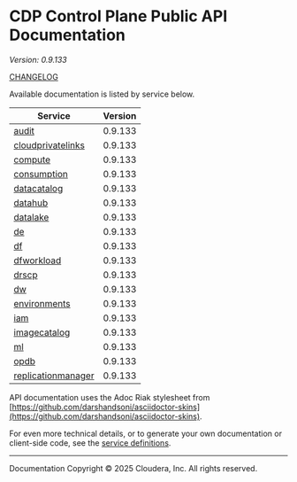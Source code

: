 # CDP Control Plane Public API Documentation

*Version: 0.9.133*

[CHANGELOG](CHANGELOG.md)

Available documentation is listed by service below.

| Service | Version |
| --- | --- |
| [audit](./audit/index.html) | 0.9.133 |
| [cloudprivatelinks](./cloudprivatelinks/index.html) | 0.9.133 |
| [compute](./compute/index.html) | 0.9.133 |
| [consumption](./consumption/index.html) | 0.9.133 |
| [datacatalog](./datacatalog/index.html) | 0.9.133 |
| [datahub](./datahub/index.html) | 0.9.133 |
| [datalake](./datalake/index.html) | 0.9.133 |
| [de](./de/index.html) | 0.9.133 |
| [df](./df/index.html) | 0.9.133 |
| [dfworkload](./dfworkload/index.html) | 0.9.133 |
| [drscp](./drscp/index.html) | 0.9.133 |
| [dw](./dw/index.html) | 0.9.133 |
| [environments](./environments/index.html) | 0.9.133 |
| [iam](./iam/index.html) | 0.9.133 |
| [imagecatalog](./imagecatalog/index.html) | 0.9.133 |
| [ml](./ml/index.html) | 0.9.133 |
| [opdb](./opdb/index.html) | 0.9.133 |
| [replicationmanager](./replicationmanager/index.html) | 0.9.133 |

API documentation uses the Adoc Riak stylesheet from
[https://github.com/darshandsoni/asciidoctor-skins](https://github.com/darshandsoni/asciidoctor-skins).

For even more technical details, or to generate your own documentation or client-side code, see the
[service definitions](swagger/).

----

Documentation Copyright © 2025 Cloudera, Inc. All rights reserved.

